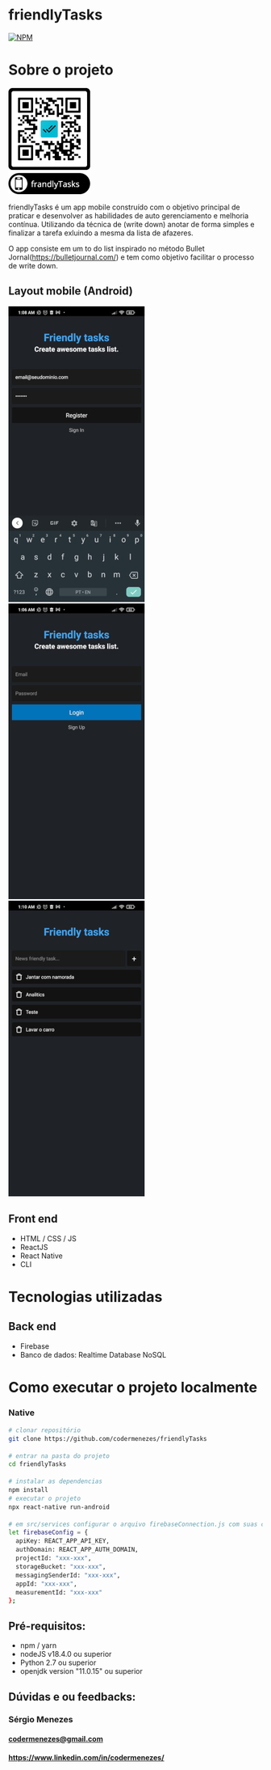 # friendlyTasks
[![NPM](https://img.shields.io/npm/l/react)](https://github.com/codermenezes/friendlyTasks/blob/main/LICENSE.md) 

# Sobre o projeto

![QRCode](https://github.com/codermenezes/friendlyTasks/blob/main/assets/friendlyTasksqrcode.png)

friendlyTasks é um app mobile construído com o objetivo principal de praticar e desenvolver as habilidades de auto gerenciamento e melhoria contínua. Utilizando da técnica de (write down) anotar de forma simples e finalizar a tarefa exluindo a mesma da lista de afazeres. 

O app consiste em um to do list inspirado no método Bullet Jornal(https://bulletjournal.com/) e tem como objetivo facilitar o processo de write down. 

## Layout mobile (Android)
![Mobile Register](https://github.com/codermenezes/friendlyTasks/blob/main/assets/telaRegister.jpg) ![Mobile Login](https://github.com/codermenezes/friendlyTasks/blob/main/assets/telaLogin.jpg) ![Mobile Home](https://github.com/codermenezes/friendlyTasks/blob/main/assets/telaHome.jpg)

## Front end
- HTML / CSS / JS
- ReactJS
- React Native
- CLI
# Tecnologias utilizadas
## Back end
- Firebase
- Banco de dados: Realtime Database NoSQL

# Como executar o projeto localmente

### Native

```bash
# clonar repositório
git clone https://github.com/codermenezes/friendlyTasks

# entrar na pasta do projeto
cd friendlyTasks

# instalar as dependencias
npm install
# executar o projeto
npx react-native run-android

# em src/services configurar o arquivo firebaseConnection.js com suas credenciais de firebaseConfig:
let firebaseConfig = {
  apiKey: REACT_APP_API_KEY,
  authDomain: REACT_APP_AUTH_DOMAIN,
  projectId: "xxx-xxx",
  storageBucket: "xxx-xxx",
  messagingSenderId: "xxx-xxx",
  appId: "xxx-xxx",
  measurementId: "xxx-xxx"
};
```

## Pré-requisitos:
- npm / yarn
- nodeJS v18.4.0 ou superior
- Python 2.7 ou superior
- openjdk version "11.0.15" ou superior

## Dúvidas e ou feedbacks:

### Sérgio Menezes
#### codermenezes@gmail.com
#### https://www.linkedin.com/in/codermenezes/

